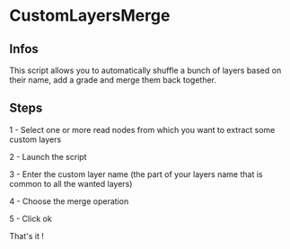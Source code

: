 # CustomLayersMerge

## Infos
This script allows you to automatically shuffle a bunch of layers based on their name, add a grade and merge them back together.

## Steps

1 - Select one or more read nodes from which you want to extract some custom layers

2 - Launch the script

3 - Enter the custom layer name (the part of your layers name that is common to all the wanted layers)

4 - Choose the merge operation

5 - Click ok

That's it !
